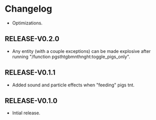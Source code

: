 # Changelog

- Optimizations.

## RELEASE-V0.2.0

- Any entity (with a couple exceptions) can be made explosive after running "/function pgsthtgbmnthnght:toggle_pigs_only".

## RELEASE-V0.1.1

- Added sound and particle effects when "feeding" pigs tnt.

## RELEASE-V0.1.0

- Intial release.
